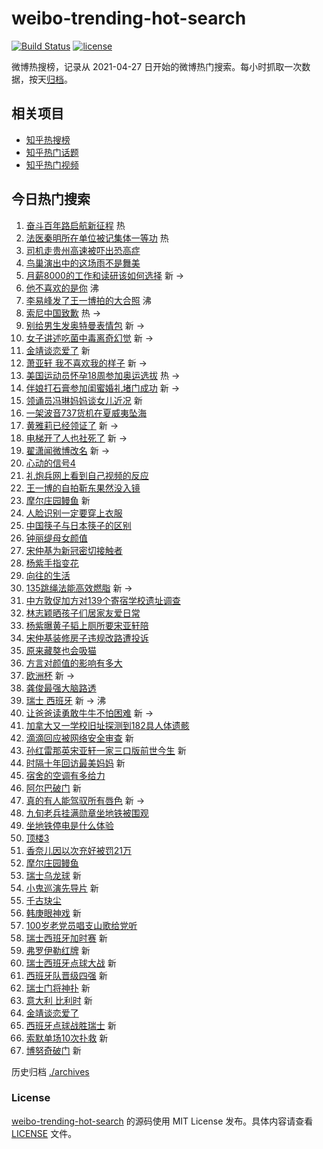# weibo-trending-hot-search

[![Build Status](https://github.com/justjavac/weibo-trending-hot-search/workflows/ci/badge.svg?branch=master)](https://github.com/justjavac/weibo-trending-hot-search/actions)
[![license](https://img.shields.io/github/license/justjavac/weibo-trending-hot-search)](https://github.com/justjavac/weibo-trending-hot-search/blob/master/LICENSE)

微博热搜榜，记录从 2021-04-27 日开始的微博热门搜索。每小时抓取一次数据，按天[归档](./archives)。

## 相关项目

- [知乎热搜榜](https://github.com/justjavac/zhihu-trending-top-search)
- [知乎热门话题](https://github.com/justjavac/zhihu-trending-hot-questions)
- [知乎热门视频](https://github.com/justjavac/zhihu-trending-hot-video)

## 今日热门搜索

<!-- BEGIN -->
<!-- 最后更新时间 Sat Jul 03 2021 03:18:24 GMT+0800 (China Standard Time) -->

1. [奋斗百年路启航新征程](https://s.weibo.com//weibo?q=%23%E5%A5%8B%E6%96%97%E7%99%BE%E5%B9%B4%E8%B7%AF%E5%90%AF%E8%88%AA%E6%96%B0%E5%BE%81%E7%A8%8B%23&Refer=new_time)
   热
2. [法医秦明所在单位被记集体一等功](https://s.weibo.com//weibo?q=%23%E6%B3%95%E5%8C%BB%E7%A7%A6%E6%98%8E%E6%89%80%E5%9C%A8%E5%8D%95%E4%BD%8D%E8%A2%AB%E8%AE%B0%E9%9B%86%E4%BD%93%E4%B8%80%E7%AD%89%E5%8A%9F%23&Refer=top)
   热
3. [司机走贵州高速被吓出恐高症](https://s.weibo.com//weibo?q=%23%E5%8F%B8%E6%9C%BA%E8%B5%B0%E8%B4%B5%E5%B7%9E%E9%AB%98%E9%80%9F%E8%A2%AB%E5%90%93%E5%87%BA%E6%81%90%E9%AB%98%E7%97%87%23&Refer=top)
4. [鸟巢演出中的这场雨不是舞美](https://s.weibo.com//weibo?q=%23%E9%B8%9F%E5%B7%A2%E6%BC%94%E5%87%BA%E4%B8%AD%E7%9A%84%E8%BF%99%E5%9C%BA%E9%9B%A8%E4%B8%8D%E6%98%AF%E8%88%9E%E7%BE%8E%23&Refer=top)
5. [月薪8000的工作和读研该如何选择](https://s.weibo.com//weibo?q=%23%E6%9C%88%E8%96%AA8000%E7%9A%84%E5%B7%A5%E4%BD%9C%E5%92%8C%E8%AF%BB%E7%A0%94%E8%AF%A5%E5%A6%82%E4%BD%95%E9%80%89%E6%8B%A9%23&Refer=top)
   新 ->
6. [他不喜欢的是你](https://s.weibo.com//weibo?q=%23%E4%BB%96%E4%B8%8D%E5%96%9C%E6%AC%A2%E7%9A%84%E6%98%AF%E4%BD%A0%23&Refer=top)
   沸
7. [李易峰发了王一博拍的大合照](https://s.weibo.com//weibo?q=%23%E6%9D%8E%E6%98%93%E5%B3%B0%E5%8F%91%E4%BA%86%E7%8E%8B%E4%B8%80%E5%8D%9A%E6%8B%8D%E7%9A%84%E5%A4%A7%E5%90%88%E7%85%A7%23&Refer=top)
   沸
8. [索尼中国致歉](https://s.weibo.com//weibo?q=%23%E7%B4%A2%E5%B0%BC%E4%B8%AD%E5%9B%BD%E8%87%B4%E6%AD%89%23&Refer=top)
   热 ->
9. [别给男生发奥特曼表情包](https://s.weibo.com//weibo?q=%23%E5%88%AB%E7%BB%99%E7%94%B7%E7%94%9F%E5%8F%91%E5%A5%A5%E7%89%B9%E6%9B%BC%E8%A1%A8%E6%83%85%E5%8C%85%23&Refer=top)
   新 ->
10. [女子讲述吃菌中毒离奇幻觉](https://s.weibo.com//weibo?q=%23%E5%A5%B3%E5%AD%90%E8%AE%B2%E8%BF%B0%E5%90%83%E8%8F%8C%E4%B8%AD%E6%AF%92%E7%A6%BB%E5%A5%87%E5%B9%BB%E8%A7%89%23&Refer=top)
    新 ->
11. [金靖谈恋爱了](https://s.weibo.com//weibo?q=%E9%87%91%E9%9D%96%E8%B0%88%E6%81%8B%E7%88%B1%E4%BA%86&Refer=top)
    新
12. [萧亚轩 我不喜欢我的样子](https://s.weibo.com//weibo?q=%E8%90%A7%E4%BA%9A%E8%BD%A9%20%E6%88%91%E4%B8%8D%E5%96%9C%E6%AC%A2%E6%88%91%E7%9A%84%E6%A0%B7%E5%AD%90&Refer=top)
    新 ->
13. [美国运动员怀孕18周参加奥运选拔](https://s.weibo.com//weibo?q=%23%E7%BE%8E%E5%9B%BD%E8%BF%90%E5%8A%A8%E5%91%98%E6%80%80%E5%AD%9518%E5%91%A8%E5%8F%82%E5%8A%A0%E5%A5%A5%E8%BF%90%E9%80%89%E6%8B%94%23&Refer=top)
    热 ->
14. [伴娘打石膏参加闺蜜婚礼堵门成功](https://s.weibo.com//weibo?q=%23%E4%BC%B4%E5%A8%98%E6%89%93%E7%9F%B3%E8%86%8F%E5%8F%82%E5%8A%A0%E9%97%BA%E8%9C%9C%E5%A9%9A%E7%A4%BC%E5%A0%B5%E9%97%A8%E6%88%90%E5%8A%9F%23&Refer=top)
    新 ->
15. [领诵员冯琳妈妈谈女儿近况](https://s.weibo.com//weibo?q=%23%E9%A2%86%E8%AF%B5%E5%91%98%E5%86%AF%E7%90%B3%E5%A6%88%E5%A6%88%E8%B0%88%E5%A5%B3%E5%84%BF%E8%BF%91%E5%86%B5%23&Refer=top)
    新
16. [一架波音737货机在夏威夷坠海](https://s.weibo.com//weibo?q=%23%E4%B8%80%E6%9E%B6%E6%B3%A2%E9%9F%B3737%E8%B4%A7%E6%9C%BA%E5%9C%A8%E5%A4%8F%E5%A8%81%E5%A4%B7%E5%9D%A0%E6%B5%B7%23&Refer=top)
17. [黄雅莉已经领证了](https://s.weibo.com//weibo?q=%23%E9%BB%84%E9%9B%85%E8%8E%89%E5%B7%B2%E7%BB%8F%E9%A2%86%E8%AF%81%E4%BA%86%23&Refer=top)
    新 ->
18. [电梯开了人也社死了](https://s.weibo.com//weibo?q=%23%E7%94%B5%E6%A2%AF%E5%BC%80%E4%BA%86%E4%BA%BA%E4%B9%9F%E7%A4%BE%E6%AD%BB%E4%BA%86%23&Refer=top)
    新 ->
19. [翟潇闻微博改名](https://s.weibo.com//weibo?q=%23%E7%BF%9F%E6%BD%87%E9%97%BB%E5%BE%AE%E5%8D%9A%E6%94%B9%E5%90%8D%23&Refer=top)
    新 ->
20. [心动的信号4](https://s.weibo.com//weibo?q=%23%E5%BF%83%E5%8A%A8%E7%9A%84%E4%BF%A1%E5%8F%B74%23&Refer=top)
21. [礼炮兵网上看到自己视频的反应](https://s.weibo.com//weibo?q=%23%E7%A4%BC%E7%82%AE%E5%85%B5%E7%BD%91%E4%B8%8A%E7%9C%8B%E5%88%B0%E8%87%AA%E5%B7%B1%E8%A7%86%E9%A2%91%E7%9A%84%E5%8F%8D%E5%BA%94%23&Refer=top)
22. [王一博的自拍靳东果然没入镜](https://s.weibo.com//weibo?q=%23%E7%8E%8B%E4%B8%80%E5%8D%9A%E7%9A%84%E8%87%AA%E6%8B%8D%E9%9D%B3%E4%B8%9C%E6%9E%9C%E7%84%B6%E6%B2%A1%E5%85%A5%E9%95%9C%23&Refer=top)
23. [摩尔庄园鳗鱼](https://s.weibo.com//weibo?q=%E6%91%A9%E5%B0%94%E5%BA%84%E5%9B%AD%E9%B3%97%E9%B1%BC&Refer=top)
    新
24. [人脸识别一定要穿上衣服](https://s.weibo.com//weibo?q=%23%E4%BA%BA%E8%84%B8%E8%AF%86%E5%88%AB%E4%B8%80%E5%AE%9A%E8%A6%81%E7%A9%BF%E4%B8%8A%E8%A1%A3%E6%9C%8D%23&Refer=top)
25. [中国筷子与日本筷子的区别](https://s.weibo.com//weibo?q=%23%E4%B8%AD%E5%9B%BD%E7%AD%B7%E5%AD%90%E4%B8%8E%E6%97%A5%E6%9C%AC%E7%AD%B7%E5%AD%90%E7%9A%84%E5%8C%BA%E5%88%AB%23&Refer=top)
26. [钟丽缇母女颜值](https://s.weibo.com//weibo?q=%23%E9%92%9F%E4%B8%BD%E7%BC%87%E6%AF%8D%E5%A5%B3%E9%A2%9C%E5%80%BC%23&Refer=top)
27. [宋仲基为新冠密切接触者](https://s.weibo.com//weibo?q=%23%E5%AE%8B%E4%BB%B2%E5%9F%BA%E4%B8%BA%E6%96%B0%E5%86%A0%E5%AF%86%E5%88%87%E6%8E%A5%E8%A7%A6%E8%80%85%23&Refer=top)
28. [杨紫手指变花](https://s.weibo.com//weibo?q=%23%E6%9D%A8%E7%B4%AB%E6%89%8B%E6%8C%87%E5%8F%98%E8%8A%B1%23&Refer=top)
29. [向往的生活](https://s.weibo.com//weibo?q=%E5%90%91%E5%BE%80%E7%9A%84%E7%94%9F%E6%B4%BB&Refer=top)
30. [135跳绳法能高效燃脂](https://s.weibo.com//weibo?q=%23135%E8%B7%B3%E7%BB%B3%E6%B3%95%E8%83%BD%E9%AB%98%E6%95%88%E7%87%83%E8%84%82%23&Refer=top)
    新 ->
31. [中方敦促加方对139个寄宿学校遗址调查](https://s.weibo.com//weibo?q=%E4%B8%AD%E6%96%B9%E6%95%A6%E4%BF%83%E5%8A%A0%E6%96%B9%E5%AF%B9139%E4%B8%AA%E5%AF%84%E5%AE%BF%E5%AD%A6%E6%A0%A1%E9%81%97%E5%9D%80%E8%B0%83%E6%9F%A5&Refer=top)
32. [林志颖晒孩子们居家友爱日常](https://s.weibo.com//weibo?q=%23%E6%9E%97%E5%BF%97%E9%A2%96%E6%99%92%E5%AD%A9%E5%AD%90%E4%BB%AC%E5%B1%85%E5%AE%B6%E5%8F%8B%E7%88%B1%E6%97%A5%E5%B8%B8%23&Refer=top)
33. [杨紫曝黄子韬上厕所要宋亚轩陪](https://s.weibo.com//weibo?q=%23%E6%9D%A8%E7%B4%AB%E6%9B%9D%E9%BB%84%E5%AD%90%E9%9F%AC%E4%B8%8A%E5%8E%95%E6%89%80%E8%A6%81%E5%AE%8B%E4%BA%9A%E8%BD%A9%E9%99%AA%23&Refer=top)
34. [宋仲基装修房子违规改路遭投诉](https://s.weibo.com//weibo?q=%23%E5%AE%8B%E4%BB%B2%E5%9F%BA%E8%A3%85%E4%BF%AE%E6%88%BF%E5%AD%90%E8%BF%9D%E8%A7%84%E6%94%B9%E8%B7%AF%E9%81%AD%E6%8A%95%E8%AF%89%23&Refer=top)
35. [原来藏獒也会吸猫](https://s.weibo.com//weibo?q=%23%E5%8E%9F%E6%9D%A5%E8%97%8F%E7%8D%92%E4%B9%9F%E4%BC%9A%E5%90%B8%E7%8C%AB%23&Refer=top)
36. [方言对颜值的影响有多大](https://s.weibo.com//weibo?q=%23%E6%96%B9%E8%A8%80%E5%AF%B9%E9%A2%9C%E5%80%BC%E7%9A%84%E5%BD%B1%E5%93%8D%E6%9C%89%E5%A4%9A%E5%A4%A7%23&Refer=top)
37. [欧洲杯](https://s.weibo.com//weibo?q=%E6%AC%A7%E6%B4%B2%E6%9D%AF&Refer=top) 新
    ->
38. [龚俊最强大脑路透](https://s.weibo.com//weibo?q=%23%E9%BE%9A%E4%BF%8A%E6%9C%80%E5%BC%BA%E5%A4%A7%E8%84%91%E8%B7%AF%E9%80%8F%23&Refer=top)
39. [瑞士 西班牙](https://s.weibo.com//weibo?q=%E7%91%9E%E5%A3%AB%20%E8%A5%BF%E7%8F%AD%E7%89%99&Refer=top)
    新 -> 沸
40. [让爸爸读勇敢牛牛不怕困难](https://s.weibo.com//weibo?q=%23%E8%AE%A9%E7%88%B8%E7%88%B8%E8%AF%BB%E5%8B%87%E6%95%A2%E7%89%9B%E7%89%9B%E4%B8%8D%E6%80%95%E5%9B%B0%E9%9A%BE%23&Refer=top)
    新 ->
41. [加拿大又一学校旧址探测到182具人体遗骸](https://s.weibo.com//weibo?q=%23%E5%8A%A0%E6%8B%BF%E5%A4%A7%E5%8F%88%E4%B8%80%E5%AD%A6%E6%A0%A1%E6%97%A7%E5%9D%80%E6%8E%A2%E6%B5%8B%E5%88%B0182%E5%85%B7%E4%BA%BA%E4%BD%93%E9%81%97%E9%AA%B8%23&Refer=top)
42. [滴滴回应被网络安全审查](https://s.weibo.com//weibo?q=%23%E6%BB%B4%E6%BB%B4%E5%9B%9E%E5%BA%94%E8%A2%AB%E7%BD%91%E7%BB%9C%E5%AE%89%E5%85%A8%E5%AE%A1%E6%9F%A5%23&Refer=top)
    新
43. [孙红雷那英宋亚轩一家三口版前世今生](https://s.weibo.com//weibo?q=%23%E5%AD%99%E7%BA%A2%E9%9B%B7%E9%82%A3%E8%8B%B1%E5%AE%8B%E4%BA%9A%E8%BD%A9%E4%B8%80%E5%AE%B6%E4%B8%89%E5%8F%A3%E7%89%88%E5%89%8D%E4%B8%96%E4%BB%8A%E7%94%9F%23&Refer=top)
    新
44. [时隔十年回访最美妈妈](https://s.weibo.com//weibo?q=%23%E6%97%B6%E9%9A%94%E5%8D%81%E5%B9%B4%E5%9B%9E%E8%AE%BF%E6%9C%80%E7%BE%8E%E5%A6%88%E5%A6%88%23&Refer=top)
    新
45. [宿舍的空调有多给力](https://s.weibo.com//weibo?q=%23%E5%AE%BF%E8%88%8D%E7%9A%84%E7%A9%BA%E8%B0%83%E6%9C%89%E5%A4%9A%E7%BB%99%E5%8A%9B%23&Refer=top)
46. [阿尔巴破门](https://s.weibo.com//weibo?q=%E9%98%BF%E5%B0%94%E5%B7%B4%E7%A0%B4%E9%97%A8&Refer=top)
    新
47. [真的有人能驾驭所有唇色](https://s.weibo.com//weibo?q=%23%E7%9C%9F%E7%9A%84%E6%9C%89%E4%BA%BA%E8%83%BD%E9%A9%BE%E9%A9%AD%E6%89%80%E6%9C%89%E5%94%87%E8%89%B2%23&Refer=top)
    新 ->
48. [九旬老兵挂满勋章坐地铁被围观](https://s.weibo.com//weibo?q=%23%E4%B9%9D%E6%97%AC%E8%80%81%E5%85%B5%E6%8C%82%E6%BB%A1%E5%8B%8B%E7%AB%A0%E5%9D%90%E5%9C%B0%E9%93%81%E8%A2%AB%E5%9B%B4%E8%A7%82%23&Refer=top)
49. [坐地铁停电是什么体验](https://s.weibo.com//weibo?q=%23%E5%9D%90%E5%9C%B0%E9%93%81%E5%81%9C%E7%94%B5%E6%98%AF%E4%BB%80%E4%B9%88%E4%BD%93%E9%AA%8C%23&Refer=top)
50. [顶楼3](https://s.weibo.com//weibo?q=%23%E9%A1%B6%E6%A5%BC3%23&Refer=top)
51. [香奈儿因以次充好被罚21万](https://s.weibo.com//weibo?q=%23%E9%A6%99%E5%A5%88%E5%84%BF%E5%9B%A0%E4%BB%A5%E6%AC%A1%E5%85%85%E5%A5%BD%E8%A2%AB%E7%BD%9A21%E4%B8%87%23&Refer=top)
52. [摩尔庄园鳗鱼](https://s.weibo.com//weibo?q=%23%E6%91%A9%E5%B0%94%E5%BA%84%E5%9B%AD%E9%B3%97%E9%B1%BC%23&Refer=top)
53. [瑞士乌龙球](https://s.weibo.com//weibo?q=%E7%91%9E%E5%A3%AB%E4%B9%8C%E9%BE%99%E7%90%83&Refer=top)
    新
54. [小鬼巡演先导片](https://s.weibo.com//weibo?q=%23%E5%B0%8F%E9%AC%BC%E5%B7%A1%E6%BC%94%E5%85%88%E5%AF%BC%E7%89%87%23&Refer=top)
    新
55. [千古玦尘](https://s.weibo.com//weibo?q=%E5%8D%83%E5%8F%A4%E7%8E%A6%E5%B0%98&Refer=top)
56. [韩庚眼神戏](https://s.weibo.com//weibo?q=%23%E9%9F%A9%E5%BA%9A%E7%9C%BC%E7%A5%9E%E6%88%8F%23&Refer=top)
    新
57. [100岁老党员唱支山歌给党听](https://s.weibo.com//weibo?q=%23100%E5%B2%81%E8%80%81%E5%85%9A%E5%91%98%E5%94%B1%E6%94%AF%E5%B1%B1%E6%AD%8C%E7%BB%99%E5%85%9A%E5%90%AC%23&Refer=top)
58. [瑞士西班牙加时赛](https://s.weibo.com//weibo?q=%E7%91%9E%E5%A3%AB%E8%A5%BF%E7%8F%AD%E7%89%99%E5%8A%A0%E6%97%B6%E8%B5%9B&Refer=top)
    新
59. [弗罗伊勒红牌](https://s.weibo.com//weibo?q=%E5%BC%97%E7%BD%97%E4%BC%8A%E5%8B%92%E7%BA%A2%E7%89%8C&Refer=top)
    新
60. [瑞士西班牙点球大战](https://s.weibo.com//weibo?q=%E7%91%9E%E5%A3%AB%E8%A5%BF%E7%8F%AD%E7%89%99%E7%82%B9%E7%90%83%E5%A4%A7%E6%88%98&Refer=top)
    新
61. [西班牙队晋级四强](https://s.weibo.com//weibo?q=%23%E8%A5%BF%E7%8F%AD%E7%89%99%E9%98%9F%E6%99%8B%E7%BA%A7%E5%9B%9B%E5%BC%BA%23&Refer=top)
    新
62. [瑞士门将神扑](https://s.weibo.com//weibo?q=%E7%91%9E%E5%A3%AB%E9%97%A8%E5%B0%86%E7%A5%9E%E6%89%91&Refer=top)
    新
63. [意大利 比利时](https://s.weibo.com//weibo?q=%E6%84%8F%E5%A4%A7%E5%88%A9%20%E6%AF%94%E5%88%A9%E6%97%B6&Refer=top)
    新
64. [金靖谈恋爱了](https://s.weibo.com//weibo?q=%23%E9%87%91%E9%9D%96%E8%B0%88%E6%81%8B%E7%88%B1%E4%BA%86%23&Refer=top)
65. [西班牙点球战胜瑞士](https://s.weibo.com//weibo?q=%23%E8%A5%BF%E7%8F%AD%E7%89%99%E7%82%B9%E7%90%83%E6%88%98%E8%83%9C%E7%91%9E%E5%A3%AB%23&Refer=top)
    新
66. [索默单场10次扑救](https://s.weibo.com//weibo?q=%E7%B4%A2%E9%BB%98%E5%8D%95%E5%9C%BA10%E6%AC%A1%E6%89%91%E6%95%91&Refer=top)
    新
67. [博努奇破门](https://s.weibo.com//weibo?q=%E5%8D%9A%E5%8A%AA%E5%A5%87%E7%A0%B4%E9%97%A8&Refer=top)
    新

<!-- END -->

历史归档 [./archives](./archives)

### License

[weibo-trending-hot-search](https://github.com/justjavac/weibo-trending-hot-search)
的源码使用 MIT License 发布。具体内容请查看 [LICENSE](./LICENSE) 文件。
